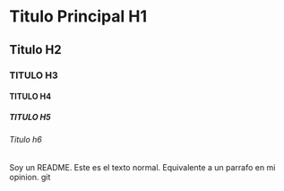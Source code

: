 # Titulo Principal H1
## Titulo H2
### TITULO H3
#### TITULO H4
##### TITULO H5
###### Titulo h6
Soy un README. Este es el texto normal. Equivalente a un parrafo en mi opinion.
git